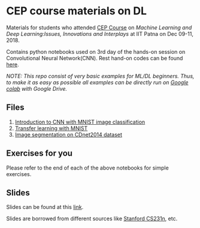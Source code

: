 # CEP course materials on DL

Materials for students who attended [CEP Course](http://www.iitp.ac.in/cep/) on 
*Machine Learning and Deep Learning:Issues, Innovations and Interplays* at IIT Patna 
on Dec 09-11, 2018.

Contains python notebooks used on 3rd day of the hands-on session on Convolutional Neural 
Network(CNN). Rest hand-on codes can be found [here](https://github.com/nrjcs/DL_ML).

_NOTE: This repo consist of very basic examples for ML/DL beginners. Thus, to make it as 
easy as possible all examples can be directly run on 
[Google colab](https://colab.research.google.com/) with Google Drive._
 
 ## Files
 
 1. [Introduction to CNN with MNIST image classification](https://github.com/alwynmathew/CEP-DLcourse/blob/master/1_mnist_cnn.ipynb)
 2. [Transfer learning with MNIST](https://github.com/alwynmathew/CEP-DLcourse/blob/master/2_transfer_cnn.ipynb)
 3. [Image segmentation on CDnet2014 dataset](https://github.com/alwynmathew/CEP-DLcourse/blob/master/3_segment_finetune.ipynb)
 
 ## Exercises for you
 
 Please refer to the end of each of the above notebooks for simple exercises.
 
 ## Slides
 
 Slides can be found at this [link](https://goo.gl/oxVCHd).
 
 Slides are borrowed from different sources like [Stanford CS231n](http://cs231n.stanford.edu/), etc.
